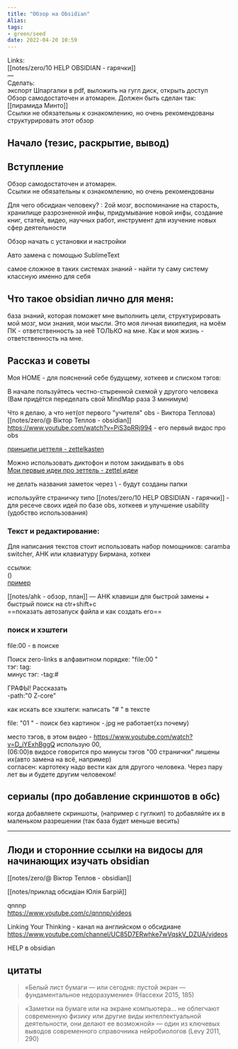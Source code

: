 ```yaml
---
title: "Обзор на Obsidian"
Alias: 
tags:
- green/seed
date: 2022-04-20 10:59
---
```

Links:  
[[notes/zero/10 HELP OBSIDIAN - гарячки]]  
—  
Сделать:  
экспорт Шпаргалки в pdf, выложить на гугл диск, открыть доступ  
Обзор самодостаточен и атомарен. Должен быть сделан так: [[пирамида Минто]]  
Ссылки не обязательны к ознакомлению, но очень рекомендованы  
структурировать этот обзор

## Начало (тезис, раскрытие, вывод)
## Вступление 
Обзор самодостаточен и атомарен.  
Ссылки не обязательны к ознакомлению, но очень рекомендованы  

Для чего обсидиан человеку? : 2ой мозг, воспоминание на старость, хранилище разрозненной инфы, придумывание новой инфы, создание книг, статей, видео, научных работ, инструмент для изучение новых сфер деятельности  

Обзор начать с установки и настройки

Авто замена с помощью SublimeText


самое сложное в таких системах знаний - найти ту саму систему классную именно для себя


## Что такое obsidian лично для меня:
база знаний, которая поможет мне выполнить цели, структурировать мой мозг, мои знания, мои мысли. Это моя личная википедия, на моём ПК - ответственность за неё ТОЛЬКО на мне. Как и моя жизнь - ответственность на мне. 

## Рассказ и советы

Моя HOME - для пояснений себе будущему, хоткеев и списком тэгов:


В начале пользуйтесь честно-стыренной схемой у другого человека (Вам придётся переделать свой MindMap раза 3 минимум)

Что я делаю, а что нет(от первого "учителя" obs - Виктора Теплова)  
[[notes/zero/@ Віктор Теплов - obsidian]]  
https://www.youtube.com/watch?v=PiS3pRRj994 - его первый видос про obs

[принципи цеттеля - zettelkasten](Base/принципи%20цеттеля%20-%20zettelkasten.md)

Можно использовать диктофон и потом закидывать в obs  
[Мои первые идеи про зеттель - zettel идеи](../Base/Мои%20первые%20идеи%20про%20зеттель%20-%20zettel%20идеи.md)

не делать названия заметок через \ - будут созданы папки

используйте страничку типо [[notes/zero/10 HELP OBSIDIAN - гарячки]] - для ресече своих идей по базе obs, хоткеев и улучшение usability (удобство использования)


### Текст и редактирование:
Для написания текстов стоит использовать набор помощников: caramba switcher, AHK или клавиатуру Бирмана, хоткеи


ссылки:  
[]() ()  
[пример](https://www.google.com/)

[[notes/ahk - обзор, план]] — AHK клавиши для быстрой замены + быстрый поиск на ctr+shift+c  
==показать автозапуск файла и как создать его==



### поиск и хэштеги

file:00 - в поиске

Поиск zero-links в алфавитном порядке: "file:00 "  
тэг: tag:  
минус тэг: -tag:#

ГРАФЫ! Рассказать  
-path:"0 Z-core"

как искать все хэштеги: написать "# " в тексте

file: "01 " - поиск без картинок -.jpg не работает(хз почему)


место тэгов, в этом видео - https://www.youtube.com/watch?v=D_iYExhBggQ использую 00,  
(06:00)в видосе говорится про минусы тэгов "00 странички" лишены их(авто замена на всё, например)  
согласен: картотеку надо вести как для другого человека. Через пару лет вы и будете другим человеком!



## сериалы (про добавление скриншотов в обс)
когда добавляете скриншоты, (например с гуглкип) то добавляйте их в маленьком разрешении (так база будет меньше весить)


---

### 

## Люди и сторонние ссылки на видосы для начинающих изучать obsidian

[[notes/zero/@ Віктор Теплов - obsidian]]

[[notes/приклад обсидіан Юлія Багрій]]

qnnnp  
https://www.youtube.com/c/qnnnp/videos

Linking Your Thinking - канал на английском о обсидиане  
https://www.youtube.com/channel/UC85D7ERwhke7wVqskV_DZUA/videos

HELP в obsidian



## цитаты

> «Белый лист бумаги — или сегодня: пустой экран — фундаментальное недоразумение» (Нассехи 2015, 185)

  > «Заметки на бумаге или на экране компьютера... не облегчают современную физику или другие виды интеллектуальной деятельности, они делают ее возможной» — один из ключевых выводов современного справочника нейробиологов (Levy 2011, 290)